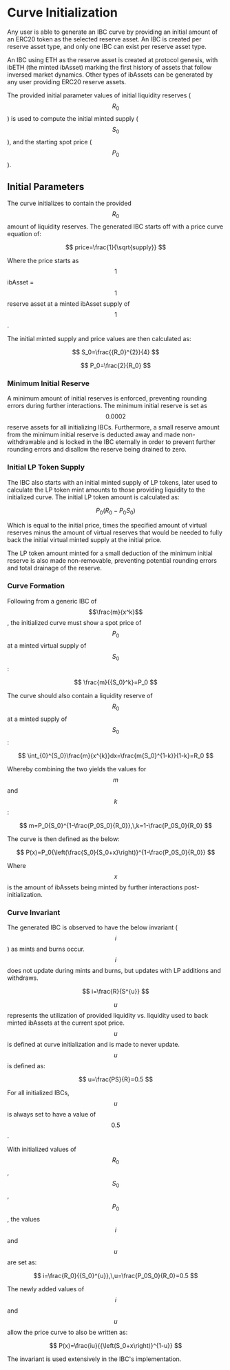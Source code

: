 # Curve Initialization

Any user is able to generate an IBC curve by providing an initial amount of an ERC20 token as the selected reserve asset. An IBC is created per reserve asset type, and only one IBC can exist per reserve asset type.&#x20;

An IBC using ETH as the reserve asset is created at protocol genesis, with ibETH (the minted ibAsset) marking the first history of assets that follow inversed market dynamics. Other types of ibAssets can be generated by any user providing ERC20 reserve assets.&#x20;

The provided initial parameter values of initial liquidity reserves ($$R_0$$) is used to compute the initial minted supply ($$S_0$$), and the starting spot price ($$P_0$$).&#x20;



## Initial Parameters

The curve initializes to contain the provided $$R_0$$ amount of liquidity reserves. The generated IBC starts off with a price curve equation of:&#x20;

$$
price=\frac{1}{\sqrt{supply}}
$$

Where the price starts as $$1$$ ibAsset = $$1$$ reserve asset at a minted ibAsset supply of $$1$$.&#x20;



The initial minted supply and price values are then calculated as:&#x20;

$$
S_0=\frac{{R_0}^{2}}{4}
$$

$$
P_0=\frac{2}{R_0}
$$



### Minimum Initial Reserve

A minimum amount of initial reserves is enforced, preventing rounding errors during further interactions. The minimum initial reserve is set as $$0.0002$$ reserve assets for all initializing IBCs. Furthermore, a small reserve amount from the minimum initial reserve is deducted away and made non-withdrawable and is locked in the IBC eternally in order to prevent further rounding errors and disallow the reserve being drained to zero.



### Initial LP Token Supply

The IBC also starts with an initial minted supply of LP tokens, later used to calculate the LP token mint amounts to those providing liquidity to the initialized curve. The initial LP token amount is calculated as:&#x20;

$$
P_0\left(R_0-P_0S_0\right)
$$

Which is equal to the initial price, times the specified amount of virtual reserves minus the amount of virtual reserves that would be needed to fully back the initial virtual minted supply at the initial price.&#x20;

The LP token amount minted for a small deduction of the minimum initial reserve is also made non-removable, preventing potential rounding errors and total drainage of the reserve.&#x20;



### Curve Formation

Following from a generic IBC of $$\frac{m}{x^k}$$, the initialized curve must show a spot price of $$P_0$$ at a minted virtual supply of $$S_0$$:&#x20;

$$
\frac{m}{{S_0}^k}=P_0
$$

The curve should also contain a liquidity reserve of $$R_0$$ at a minted supply of $$S_0$$:&#x20;

$$
\int_{0}^{S_0}\frac{m}{x^{k}}dx=\frac{m{S_0}^{1-k}}{1-k}=R_0
$$

Whereby combining the two yields the values for $$m$$and $$k$$:&#x20;

$$
m=P_0{S_0}^{1-\frac{P_0S_0}{R_0}},\,k=1-\frac{P_0S_0}{R_0}
$$

The curve is then defined as the below:&#x20;

$$
P(x)=P_0{\left(\frac{S_0}{S_0+x}\right)}^{1-\frac{P_0S_0}{R_0}}
$$

Where $$x$$ is the amount of ibAssets being minted by further interactions post-initialization.&#x20;



### Curve Invariant

The generated IBC is observed to have the below invariant ($$i$$) as mints and burns occur. $$i$$ does not update during mints and burns, but updates with LP additions and withdraws.

$$
i=\frac{R}{S^{u}}
$$

$$u$$ represents the utilization of provided liquidity vs. liquidity used to back minted ibAssets at the current spot price. $$u$$ is defined at curve initialization and is made to never update. $$u$$ is defined as:&#x20;

$$
u=\frac{PS}{R}=0.5
$$

For all initialized IBCs, $$u$$ is always set to have a value of $$0.5$$.&#x20;



With initialized values of $$R_0$$, $$S_0$$, $$P_0$$, the values $$i$$ and $$u$$ are set as:&#x20;

$$
i=\frac{R_0}{{S_0}^{u}},\,u=\frac{P_0S_0}{R_0}=0.5
$$

The newly added values of $$i$$ and $$u$$ allow the price curve to also be written as:&#x20;

$$
P(x)=\frac{iu}{{\left(S_0+x\right)}^{1-u}}
$$

The invariant is used extensively in the IBC's implementation.&#x20;
